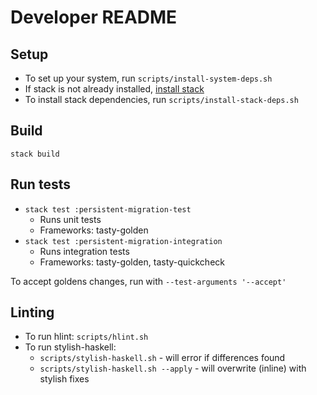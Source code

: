 # Developer README

## Setup

* To set up your system, run `scripts/install-system-deps.sh`
* If stack is not already installed, [install stack](https://docs.haskellstack.org/en/stable/install_and_upgrade/)
* To install stack dependencies, run `scripts/install-stack-deps.sh`

## Build

`stack build`

## Run tests

* `stack test :persistent-migration-test`
    * Runs unit tests
    * Frameworks: tasty-golden
* `stack test :persistent-migration-integration`
    * Runs integration tests
    * Frameworks: tasty-golden, tasty-quickcheck

To accept goldens changes, run with `--test-arguments '--accept'`

## Linting

* To run hlint: `scripts/hlint.sh`
* To run stylish-haskell:
    * `scripts/stylish-haskell.sh` - will error if differences found
    * `scripts/stylish-haskell.sh --apply` - will overwrite (inline) with stylish fixes
